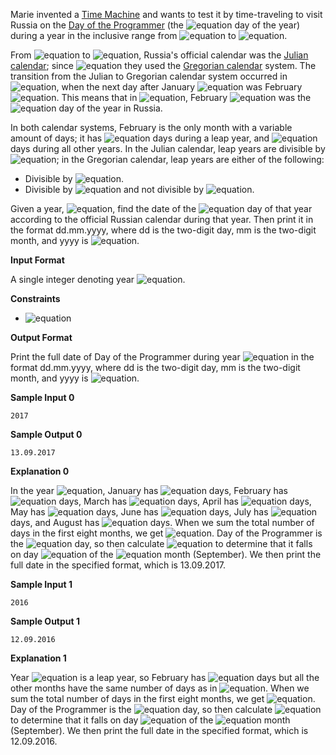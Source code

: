 Marie invented a [Time Machine](https://en.wikipedia.org/wiki/Time_machine) and wants to test it by time-traveling to visit Russia on the [Day of the Programmer](https://en.wikipedia.org/wiki/Day_of_the_Programmer) (the ![equation](https://latex.codecogs.com/svg.latex?\inline&space;256^{th}) day of the year) during a year in the inclusive range from ![equation](http://latex.codecogs.com/svg.latex?\inline&space;1700) to ![equation](http://latex.codecogs.com/svg.latex?\inline&space;2700).

From ![equation](http://latex.codecogs.com/svg.latex?\inline&space;1700) to ![equation](http://latex.codecogs.com/svg.latex?\inline&space;1917), Russia's official calendar was the [Julian calendar](https://en.wikipedia.org/wiki/Julian_calendar); since ![equation](http://latex.codecogs.com/svg.latex?\inline&space;1919) they used the [Gregorian calendar](https://en.wikipedia.org/wiki/Gregorian_calendar) system. The transition from the Julian to Gregorian calendar system occurred in ![equation](http://latex.codecogs.com/svg.latex?\inline&space;1918), when the next day after January ![equation](https://latex.codecogs.com/svg.latex?\inline&space;31^{st}) was February ![equation](https://latex.codecogs.com/svg.latex?\inline&space;14^{th}). This means that in ![equation](http://latex.codecogs.com/svg.latex?\inline&space;1918), February ![equation](https://latex.codecogs.com/svg.latex?\inline&space;14^{th}) was the ![equation](https://latex.codecogs.com/svg.latex?\inline&space;32^{nd}) day of the year in Russia.

In both calendar systems, February is the only month with a variable amount of days; it has ![equation](http://latex.codecogs.com/svg.latex?\inline&space;29) days during a leap year, and ![equation](http://latex.codecogs.com/svg.latex?\inline&space;28) days during all other years. In the Julian calendar, leap years are divisible by ![equation](http://latex.codecogs.com/svg.latex?\inline&space;4); in the Gregorian calendar, leap years are either of the following:

* Divisible by ![equation](http://latex.codecogs.com/svg.latex?\inline&space;400).
* Divisible by ![equation](http://latex.codecogs.com/svg.latex?\inline&space;4) and not divisible by ![equation](http://latex.codecogs.com/svg.latex?\inline&space;100).

Given a year, ![equation](http://latex.codecogs.com/svg.latex?\inline&space;y), find the date of the ![equation](https://latex.codecogs.com/svg.latex?\inline&space;256^{th}) day of that year according to the official Russian calendar during that year. Then print it in the format dd.mm.yyyy, where dd is the two-digit day, mm is the two-digit month, and yyyy is ![equation](http://latex.codecogs.com/svg.latex?\inline&space;y).

__Input Format__

A single integer denoting year ![equation](http://latex.codecogs.com/svg.latex?\inline&space;y).

__Constraints__
* ![equation](https://latex.codecogs.com/svg.latex?\inline&space;1700&space;\le&space;y&space;\le&space;2700)

__Output Format__

Print the full date of Day of the Programmer during year ![equation](http://latex.codecogs.com/svg.latex?\inline&space;y) in the format dd.mm.yyyy, where dd is the two-digit day, mm is the two-digit month, and yyyy is ![equation](http://latex.codecogs.com/svg.latex?\inline&space;y).

__Sample Input 0__
```commandline
2017
```
__Sample Output 0__
```commandline
13.09.2017
```
__Explanation 0__

In the year ![equation](https://latex.codecogs.com/svg.latex?\inline&space;y&space;=&space;2017), January has ![equation](http://latex.codecogs.com/svg.latex?\inline&space;31) days, February has ![equation](http://latex.codecogs.com/svg.latex?\inline&space;28) days, March has ![equation](http://latex.codecogs.com/svg.latex?\inline&space;31) days, April has ![equation](http://latex.codecogs.com/svg.latex?\inline&space;30) days, May has ![equation](http://latex.codecogs.com/svg.latex?\inline&space;31) days, June has ![equation](http://latex.codecogs.com/svg.latex?\inline&space;30) days, July has ![equation](http://latex.codecogs.com/svg.latex?\inline&space;31) days, and August has ![equation](http://latex.codecogs.com/svg.latex?\inline&space;31) days. When we sum the total number of days in the first eight months, we get ![equation](https://latex.codecogs.com/svg.latex?\inline&space;31&space;&plus;&space;28&space;&plus;&space;31&space;&plus;&space;30&space;&plus;&space;31&space;&plus;&space;30&space;&plus;&space;31&space;&plus;&space;31&space;=&space;243). Day of the Programmer is the ![equation](https://latex.codecogs.com/svg.latex?\inline&space;256^{th}) day, so then calculate ![equation](https://latex.codecogs.com/svg.latex?\inline&space;256&space;-&space;243&space;=&space;13) to determine that it falls on day ![equation](http://latex.codecogs.com/svg.latex?\inline&space;13) of the ![equation](https://latex.codecogs.com/svg.latex?\inline&space;9^{th}) month (September). We then print the full date in the specified format, which is 13.09.2017.

__Sample Input 1__
```commandline
2016
```
__Sample Output 1__
```commandline
12.09.2016
```
__Explanation 1__

Year ![equation](https://latex.codecogs.com/svg.latex?\inline&space;y&space;=&space;2016) is a leap year, so February has ![equation](http://latex.codecogs.com/svg.latex?\inline&space;29) days but all the other months have the same number of days as in ![equation](http://latex.codecogs.com/svg.latex?\inline&space;2017). When we sum the total number of days in the first eight months, we get ![equation](https://latex.codecogs.com/svg.latex?\inline&space;31&space;&plus;&space;29&space;&plus;&space;31&space;&plus;&space;30&space;&plus;&space;31&space;&plus;&space;30&space;&plus;&space;31&space;&plus;&space;31&space;=&space;244). Day of the Programmer is the ![equation](https://latex.codecogs.com/svg.latex?\inline&space;256^{th}) day, so then calculate ![equation](https://latex.codecogs.com/svg.latex?\inline&space;256&space;-&space;244&space;=&space;12) to determine that it falls on day ![equation](http://latex.codecogs.com/svg.latex?\inline&space;12) of the ![equation](https://latex.codecogs.com/svg.latex?\inline&space;9^{th}) month (September). We then print the full date in the specified format, which is 12.09.2016.